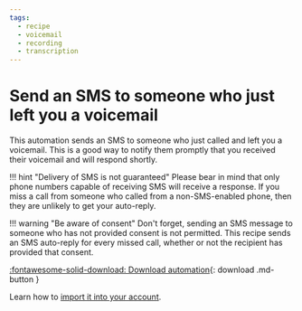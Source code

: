 ```yaml
---
tags:
  - recipe
  - voicemail
  - recording
  - transcription
---
```


# Send an SMS to someone who just left you a voicemail

This automation sends an SMS to someone who just called and left you a voicemail. This is a good way to notify them promptly that you received their voicemail and will respond shortly. 

!!! hint "Delivery of SMS is not guaranteed"
    Please bear in mind that only phone numbers capable of receiving SMS will receive a response. If you miss a call from someone who called from a non-SMS-enabled phone, then they are unlikely to get your auto-reply. 

!!! warning "Be aware of consent"
    Don't forget, sending an SMS message to someone who has not provided consent is not permitted. This recipe sends an SMS auto-reply for every missed call, whether or not the recipient has provided that consent. 

[:fontawesome-solid-download: Download automation](voicemail-autoresponse.json){: download .md-button }

Learn how to [import it into your account](../user-guide.md#importing-automations). 
